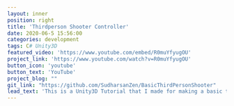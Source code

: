 ```yaml
---
layout: inner
position: right
title: 'Thirdperson Shooter Controller'
date: 2020-06-5 15:56:00
categories: development
tags: C# Unity3D
featured_video: 'https://www.youtube.com/embed/R0muYfyugOU'
project_link: 'https://www.youtube.com/watch?v=R0muYfyugOU'
button_icon: 'youtube'
button_text: 'YouTube'
project_blog: ""
git_link: "https://github.com/SudharsanZen/BasicThirdPersonShooter"
lead_text: 'This is a Unity3D Tutorial that I made for making a basic third-person shooter controller.'
---
```


